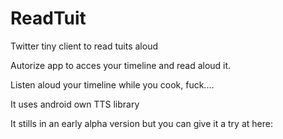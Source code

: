 ReadTuit
========

Twitter tiny client to read tuits aloud

Autorize app to acces your timeline and read aloud it.

Listen aloud your timeline while you cook, fuck....

It uses android own TTS library

It stills in an early alpha version but you can give it a try at here:

